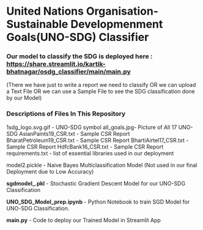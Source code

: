 # United Nations Organisation-Sustainable Developmenment Goals(UNO-SDG) Classifier
### Our model to classify the SDG is deployed here : https://share.streamlit.io/kartik-bhatnagar/osdg_classifier/main/main.py
(There we have just to write a report we need to classify OR we can upload a Text File OR we can use a Sample File to see the SDG classification done by our Model)

### Descriptions of Files In This Repository
1sdg_logo.svg.gif - UNO-SDG symbol 
all_goals.jpg- Picture of All 17 UNO-SDG 
AsianPaints19_CSR.txt - Sample CSR Report 
BharatPetroleum19_CSR.txt - Sample CSR Report
BhartiAirtel17_CSR.txt - Sample CSR Report
HdfcBank16_CSR.txt - Sample CSR Report
requirements.txt - list of essential libraries used in our deployment

model2.pickle - Naive Bayes Multiclassification Model (Not used in our final Deployment due to Low Accuracy)

**sgdmodel_.pkl** - Stochastic Gradient Descent Model for our UNO-SDG Classification

**UNO_SDG_Model_prep.ipynb** - Python Notebook to train SGD Model for UNO-SDG Classification.

**main.py** - Code to deploy our Trained Model in Streamlit App
